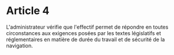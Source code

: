 # Article 4

L'administrateur vérifie que l'effectif permet de répondre en toutes circonstances aux exigences posées par les textes législatifs et réglementaires en matière de durée du travail et de sécurité de la navigation.
